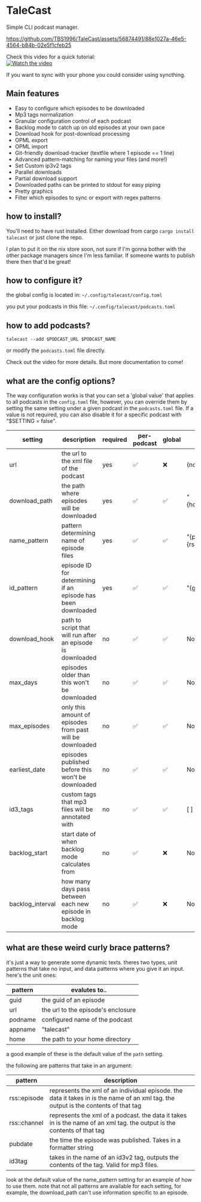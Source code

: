 # TaleCast

Simple CLI podcast manager.



https://github.com/TBS1996/TaleCast/assets/56874491/88e1027a-46e5-4564-b84b-02e5f1cfeb25




Check this video for a quick tutorial:  
[![Watch the video](https://img.youtube.com/vi/TKoToA6MGdY/0.jpg)](https://www.youtube.com/watch?v=TKoToA6MGdY)

If you want to sync with your phone you could consider using syncthing. 

## Main features

- Easy to configure which episodes to be downloaded
- Mp3 tags normalization
- Granular configuration control of each podcast
- Backlog mode to catch up on old episodes at your own pace
- Download hook for post-download processing
- OPML export
- OPML import
- Git-friendly download-tracker (textfile where 1 episode == 1 line)
- Advanced pattern-matching for naming your files (and more!)
- Set Custom ip3v2 tags
- Parallel downloads
- Partial download support
- Downloaded paths can be printed to stdout for easy piping
- Pretty graphics
- Filter which episodes to sync or export with regex patterns
   

## how to install?

You'll need to have rust installed. Either download from cargo `cargo install talecast` or just clone the repo.  
  
I plan to put it on the nix store soon, not sure if I'm gonna bother with the other package managers since I'm less familiar. If someone wants to publish there then that'd be great!

## how to configure it?

the global config is located in:
`~/.config/talecast/config.toml`

you put your podcasts in this file:
`~/.config/talecast/podcasts.toml`

## how to add podcasts?

`talecast --add $PODCAST_URL $PODCAST_NAME`

or modify the `podcasts.toml` file directly. 

Check out the video for more details. But more documentation to come!

## what are the config options?

The way configuration works is that you can set a 'global value' that applies to all podcasts in the `config.toml` file, however, you can override them by 
setting the same setting under a given podcast in the `podcasts.toml` file. If a value is not required, you can also disable it for a specific podcast with "$SETTING = false".

| setting          | description                                                  | required | per-podcast | global | default                                     |
|------------------|--------------------------------------------------------------|----------|-------------|--------|---------------------------------------------|
| url              | the url to the xml file of the podcast                       | yes      | ✅           | ❌      | (no default, must be specified)             |
| download_path    | the path where episodes will be downloaded                   | yes      | ✅           | ✅      | "{home}/{appname}/{podname}"                |
| name_pattern     | pattern determining name of episode files                    | yes      | ✅           | ✅      | "{pubdate::%Y-%m-%d} {rss::episode::title}" |
| id_pattern       | episode ID for determining if an episode has been downloaded | yes      | ✅           | ✅      | "{guid}"                                    |
| download_hook    | path to script that will run after an episode is downloaded  | no       | ✅           | ✅      | None                                        |
| max_days         | episodes older than this won't be downloaded                 | no       | ✅           | ✅      | None                                        |
| max_episodes     | only this amount of episodes from past will be downloaded    | no       | ✅           | ✅      | None                                        |
| earliest_date    | episodes published before this won't be downloaded           | no       | ✅           | ✅      | None                                        |
| id3_tags         | custom tags that mp3 files will be annotated with            | no       | ✅           | ✅      | [ ]                                         |
| backlog_start    | start date of when backlog mode calculates from              | no       | ✅           | ❌      | None                                        |
| backlog_interval | how many days pass between each new episode in backlog mode  | no       | ✅           | ❌      | None                                        |

## what are these weird curly brace patterns?

it's just a way to generate some dynamic texts. theres two types, unit patterns that take no input, and data patterns where you give it an input. here's the unit ones:

| pattern | evalutes to..                      |
|---------|------------------------------------|
| guid    | the guid of an episode             |
| url     | the url to the episode's enclosure |
| podname | configured name of the podcast     |
| appname | "talecast"                         |
| home    | the path to your home directory    |   

 a good example of these is the default value of the `path` setting. 

 the following are patterns that take in an argument:

 | pattern      | description                                                                                                                         |
|--------------|-------------------------------------------------------------------------------------------------------------------------------------|
| rss::episode | represents the xml of an individual episode. the data it takes in is the name of an xml tag. the output is the contents of that tag |
| rss::channel | represents the xml of a podcast. the data it takes in is the name of an xml tag. the output is the contents of that tag             |
| pubdate      | the time the episode was published. Takes in a formatter string                                                                     |
| id3tag       | takes in the name of an id3v2 tag, outputs the contents of the tag. Valid for mp3 files.                                            |


look at the default value of the name_pattern setting for an example of how to use them. 
note that not all patterns are available for each setting, for example, the download_path can't use information specific to an episode.
